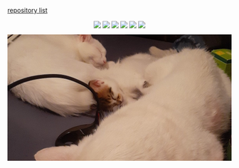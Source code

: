 [repository list](REPOS.md)
<p align="center">

<a href="https://github.com/YoraiLevi/YoraiLevi">
<img align="center" src="https://github-readme-stats-one-theta-17.vercel.app/api/pin/?username=YoraiLevi&repo=YoraiLevi&theme=github_dark&max_lines=2" /></a>
<a href="https://github.com/YoraiLevi/pester5-tutorial">
<img align="center" src="https://github-readme-stats-one-theta-17.vercel.app/api/pin/?username=YoraiLevi&repo=pester5-tutorial&theme=github_dark&max_lines=2" /></a>
<a href="https://github.com/YoraiLevi/ahk-autohotkeys">
<img align="center" src="https://github-readme-stats-one-theta-17.vercel.app/api/pin/?username=YoraiLevi&repo=ahk-autohotkeys&theme=github_dark&max_lines=2" /></a>
<a href="https://github.com/YoraiLevi/plotly_dash">
<img align="center" src="https://github-readme-stats-one-theta-17.vercel.app/api/pin/?username=YoraiLevi&repo=plotly_dash&theme=github_dark&max_lines=2" /></a>
<a href="https://github.com/YoraiLevi/Intro-to-NLP-236299-CS187">
<img align="center" src="https://github-readme-stats-one-theta-17.vercel.app/api/pin/?username=YoraiLevi&repo=Intro-to-NLP-236299-CS187&theme=github_dark&max_lines=2" /></a>
<a href="https://github.com/YoraiLevi/regedit.ps1">
<img align="center" src="https://github-readme-stats-one-theta-17.vercel.app/api/pin/?username=YoraiLevi&repo=regedit.ps1&theme=github_dark&max_lines=2" /></a>

![](resources/README/header_image.jpg)
</p>
